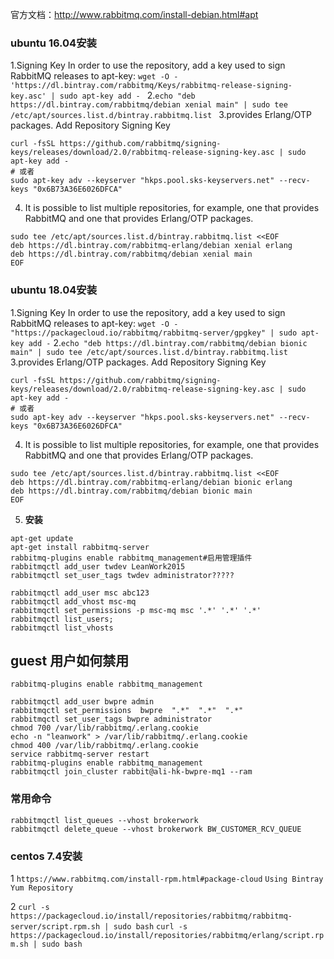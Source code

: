 官方文档：http://www.rabbitmq.com/install-debian.html#apt
### **ubuntu 16.04安装**
1.Signing Key
In order to use the repository, add a key used to sign RabbitMQ releases to apt-key:
`wget -O - 'https://dl.bintray.com/rabbitmq/Keys/rabbitmq-release-signing-key.asc' | sudo apt-key add -`
2.`echo "deb https://dl.bintray.com/rabbitmq/debian xenial main" | sudo tee /etc/apt/sources.list.d/bintray.rabbitmq.list`
3.provides Erlang/OTP packages.  Add Repository Signing Key
```
curl -fsSL https://github.com/rabbitmq/signing-keys/releases/download/2.0/rabbitmq-release-signing-key.asc | sudo apt-key add -
# 或者
sudo apt-key adv --keyserver "hkps.pool.sks-keyservers.net" --recv-keys "0x6B73A36E6026DFCA"
```
4. It is possible to list multiple repositories, for example, one that provides RabbitMQ and one that provides Erlang/OTP packages.
```
sudo tee /etc/apt/sources.list.d/bintray.rabbitmq.list <<EOF
deb https://dl.bintray.com/rabbitmq-erlang/debian xenial erlang
deb https://dl.bintray.com/rabbitmq/debian xenial main
EOF
```
### **ubuntu 18.04安装**

1.Signing Key
In order to use the repository, add a key used to sign RabbitMQ releases to apt-key:
`wget -O - "https://packagecloud.io/rabbitmq/rabbitmq-server/gpgkey" | sudo apt-key add -`
2.`echo "deb https://dl.bintray.com/rabbitmq/debian bionic main" | sudo tee /etc/apt/sources.list.d/bintray.rabbitmq.list`
3.provides Erlang/OTP packages.  Add Repository Signing Key
```
curl -fsSL https://github.com/rabbitmq/signing-keys/releases/download/2.0/rabbitmq-release-signing-key.asc | sudo apt-key add -
# 或者
sudo apt-key adv --keyserver "hkps.pool.sks-keyservers.net" --recv-keys "0x6B73A36E6026DFCA"
```
4. It is possible to list multiple repositories, for example, one that provides RabbitMQ and one that provides Erlang/OTP packages. 
```
sudo tee /etc/apt/sources.list.d/bintray.rabbitmq.list <<EOF
deb https://dl.bintray.com/rabbitmq-erlang/debian bionic erlang
deb https://dl.bintray.com/rabbitmq/debian bionic main
EOF
```
5. **安装**
```
apt-get update
apt-get install rabbitmq-server
rabbitmq-plugins enable rabbitmq_management#启用管理插件
rabbitmqctl add_user twdev LeanWork2015
rabbitmqctl set_user_tags twdev administrator?????

rabbitmqctl add_user msc abc123
rabbitmqctl add_vhost msc-mq
rabbitmqctl set_permissions -p msc-mq msc '.*' '.*' '.*'
rabbitmqctl list_users;
rabbitmqctl list_vhosts
```
## **guest 用户如何禁用**
```
rabbitmq-plugins enable rabbitmq_management
rabbitmqctl add_user bwpre admin
rabbitmqctl set_permissions  bwpre  ".*"  ".*"  ".*"
rabbitmqctl set_user_tags bwpre administrator
chmod 700 /var/lib/rabbitmq/.erlang.cookie
echo -n "leanwork" > /var/lib/rabbitmq/.erlang.cookie
chmod 400 /var/lib/rabbitmq/.erlang.cookie
service rabbitmq-server restart
rabbitmq-plugins enable rabbitmq_management
rabbitmqctl join_cluster rabbit@ali-hk-bwpre-mq1 --ram
```
### **常用命令**
```
rabbitmqctl list_queues --vhost brokerwork
rabbitmqctl delete_queue --vhost brokerwork BW_CUSTOMER_RCV_QUEUE
```
### **centos 7.4安装**
1 `https://www.rabbitmq.com/install-rpm.html#package-cloud`
`Using Bintray Yum Repository`

2 
`curl -s https://packagecloud.io/install/repositories/rabbitmq/rabbitmq-server/script.rpm.sh | sudo bash` 
`curl -s https://packagecloud.io/install/repositories/rabbitmq/erlang/script.rpm.sh | sudo bash`